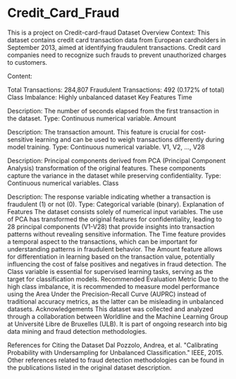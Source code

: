 # Credit_Card_Fraud
This is a project on Credit-card-fraud
Dataset Overview
Context:
This dataset contains credit card transaction data from European cardholders in September 2013, aimed at identifying fraudulent transactions. Credit card companies need to recognize such frauds to prevent unauthorized charges to customers.

Content:

Total Transactions: 284,807
Fraudulent Transactions: 492 (0.172% of total)
Class Imbalance: Highly unbalanced dataset
Key Features
Time

Description: The number of seconds elapsed from the first transaction in the dataset.
Type: Continuous numerical variable.
Amount

Description: The transaction amount. This feature is crucial for cost-sensitive learning and can be used to weigh transactions differently during model training.
Type: Continuous numerical variable.
V1, V2, ..., V28

Description: Principal components derived from PCA (Principal Component Analysis) transformation of the original features. These components capture the variance in the dataset while preserving confidentiality.
Type: Continuous numerical variables.
Class

Description: The response variable indicating whether a transaction is fraudulent (1) or not (0).
Type: Categorical variable (binary).
Explanation of Features
The dataset consists solely of numerical input variables. The use of PCA has transformed the original features for confidentiality, leading to 28 principal components (V1-V28) that provide insights into transaction patterns without revealing sensitive information.
The Time feature provides a temporal aspect to the transactions, which can be important for understanding patterns in fraudulent behavior.
The Amount feature allows for differentiation in learning based on the transaction value, potentially influencing the cost of false positives and negatives in fraud detection.
The Class variable is essential for supervised learning tasks, serving as the target for classification models.
Recommended Evaluation Metric
Due to the high class imbalance, it is recommended to measure model performance using the Area Under the Precision-Recall Curve (AUPRC) instead of traditional accuracy metrics, as the latter can be misleading in unbalanced datasets.
Acknowledgements
This dataset was collected and analyzed through a collaboration between Worldline and the Machine Learning Group at Université Libre de Bruxelles (ULB). It is part of ongoing research into big data mining and fraud detection methodologies.

References for Citing the Dataset
Dal Pozzolo, Andrea, et al. "Calibrating Probability with Undersampling for Unbalanced Classification." IEEE, 2015.
Other references related to fraud detection methodologies can be found in the publications listed in the original dataset description.
